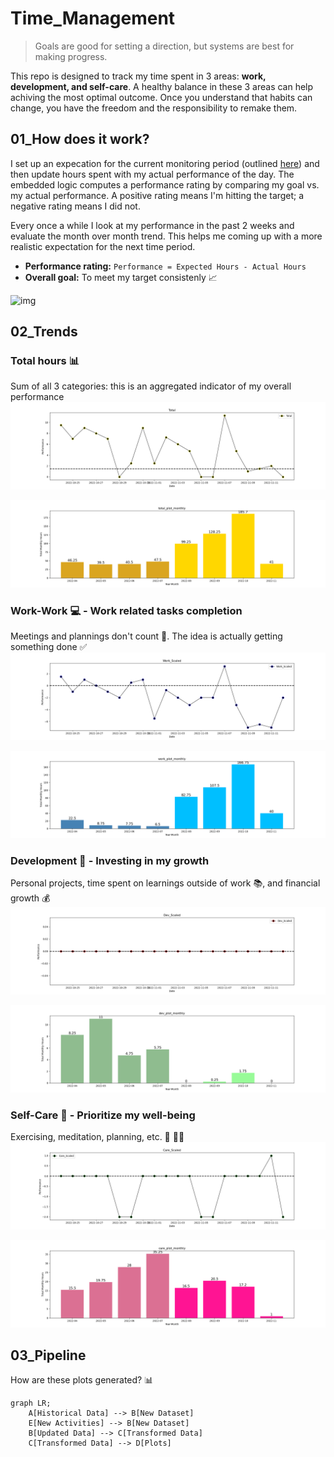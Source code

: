 # Time_Management
> Goals are good for setting a direction, but systems are best for making progress.

This repo is designed to track my time spent in 3 areas: **work, development, and self-care**. A healthy balance in these 3 areas can help achiving the most optimal outcome. Once you understand that habits can change, you have the freedom and the responsibility to remake them.

## 01_How does it work?
I set up an expecation for the current monitoring period (outlined [here](https://github.com/krystinli/Time_Management/blob/main/run.py#L77-L86)) and then update hours spent with my actual performance of the day. The embedded logic computes a performance rating by comparing my goal vs. my actual performance. A positive rating means I'm hitting the target; a negative rating means I did not. 

Every once a while I look at my performance in the past 2 weeks and evaluate the month over month trend. This helps me coming up with a more realistic expectation for the next time period. 
- **Performance rating:** `Performance = Expected Hours - Actual Hours`
- **Overall goal:** To meet my target consistenly 📈

![img](https://getlighthouse.com/blog/wp-content/uploads/2016/03/dilbert_career_path.png)

## 02_Trends 

### Total hours 📊
Sum of all 3 categories: this is an aggregated indicator of my overall performance
![total](https://github.com/krystinli/Time_Management/blob/main/img/total_plot.png)

![total_monthly](https://github.com/krystinli/Time_Management/blob/main/img/total_plot_monthly.png)

### Work-Work 💻 - Work related tasks completion
Meetings and plannings don't count 👀. The idea is actually getting something done ✅
![work](https://github.com/krystinli/Time_Management/blob/main/img/work_plot.png)

![work_monthly](https://github.com/krystinli/Time_Management/blob/main/img/work_plot_monthly.png)

### Development 🌳 - Investing in my growth
Personal projects, time spent on learnings outside of work 📚, and financial growth 💰
![coding](https://github.com/krystinli/Time_Management/blob/main/img/dev_plot.png)

![dev_monthly](https://github.com/krystinli/Time_Management/blob/main/img/dev_plot_monthly.png)

### Self-Care 💟 - Prioritize my well-being
Exercising, meditation, planning, etc. 🏡 🏃‍♀️ 
![planning](https://github.com/krystinli/Time_Management/blob/main/img/care_plot.png)

![care_monthly](https://github.com/krystinli/Time_Management/blob/main/img/care_plot_monthly.png)


## 03_Pipeline
How are these plots generated? 📊
```mermaid
graph LR;
    A[Historical Data] --> B[New Dataset]
    E[New Activities] --> B[New Dataset]
    B[Updated Data] --> C[Transformed Data]
    C[Transformed Data] --> D[Plots]
```
